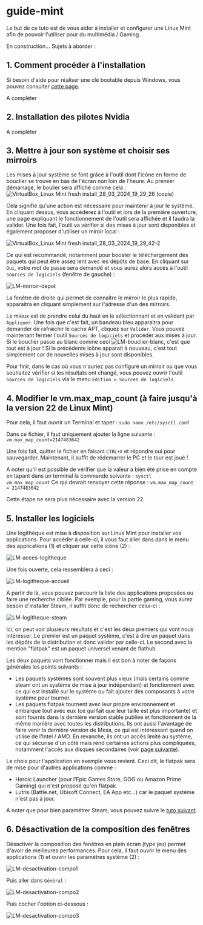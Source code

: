 # guide-mint

Le but de ce tuto est de vous aider à installer et configurer une Linux Mint afin de pouvoir l'utiliser pour du multimédia / Gaming.

En construction... Sujets à aborder :

## 1. Comment procéder à l'installation

Si besoin d'aide pour réaliser une clé bootable depuis Windows, vous pouvez consulter [cette page](https://emmabuntus.org/installer-emmabuntus-de5/#Avec_loutil_Etcher).

A compléter

## 2. Installation des pilotes Nvidia

A compléter

## 3. Mettre à jour son système et choisir ses mirroirs

Les mises à jour système se font grâce à l'outil dont l'icône en forme de bouclier se trouve en bas de l'écran non loin de l'heure. Au premier démarrage, le boulier sera affiché comme cela : 
![VirtualBox_Linux Mint fresh install_28_03_2024_19_29_26 (copie)](https://github.com/Gaming-Linux-FR/guide-mint/assets/21110485/9b77ded4-318f-419c-ae66-d75bbe22197a)

Cela signifie qu'une action est nécessaire pour maintenir à jour le système. En cliquant dessus, vous accéderez à l'outil et lors de la première ouverture, une page expliquant le fonctionnement de l'outil sera affichée et il faudra la valider. Une fois fait, l'outil va vérifier si des mises à jour sont disponibles et également proposer d'utiliser un miroir local :

![VirtualBox_Linux Mint fresh install_28_03_2024_19_29_42-2](https://github.com/Gaming-Linux-FR/guide-mint/assets/21110485/b3b0c487-4554-499d-b538-2def8cabf598)

Ce qui est recommandé, notamment pour booster le téléchargement des paquets qui peut être assez lent avec les dépôts de base. En cliquant sur `Oui`, votre mot de passe sera demandé et vous aurez alors accès à l'outil `Sources de logiciels` (fenêtre de gauche) :

![LM-mirroir-depot](https://github.com/Gaming-Linux-FR/guide-mint/assets/21110485/be22803d-7772-4cb1-914b-ed59475da299)

La fenêtre de droite qui permet de connaître le mirroir le plus rapide, apparaitra en cliquant simplement sur l'adresse d'un des mirroirs. 

Le mieux est de prendre celui du haut en le sélectionnant et en validant par `Appliquer`. Une fois que c'est fait, un bandeau bleu apparaitra pour demander de rafraichir le cache APT, cliquez sur `Valider`. Vous pouvez maintenant fermer l'outil `Sources de logiciels` et procéder aux mises à jour. Si le bouclier passe au blanc comme ceci 
![LM-bouclier-blanc](https://github.com/Gaming-Linux-FR/guide-mint/assets/21110485/16e52cdf-1e43-468e-b7f7-148abbfa6aaf), c'est que tout est à jour ! Si la précédente icône apparait à nouveau, c'est tout simplement car de nouvelles mises à jour sont disponibles.

Pour finir, dans le cas où vous n'auriez pas configuré un mirroir ou que vous souhaitez vérifier si les résultats ont changé, vous pouvez ouvrir l'outil `Sources de logiciels` via le menu `Edition > Sources de logiciels`.

## 4. Modifier le vm.max_map_count (à faire jusqu'à la version 22 de Linux Mint)

Pour cela, il faut ouvrir un Terminal et taper : `sudo nano /etc/sysctl.conf`

Dans ce fichier, il faut uniquement ajouter la ligne suivante : `vm.max_map_count=2147483642`

Une fois fait, quitter le fichier en faisant `CTRL+X` et répondre oui pour sauvegarder.
Maintenant, il suffit de rédemarrer le PC et le tour est joué !

A noter qu'il est possible de vérifier que la valeur a bien été prise en compte en tapant dans un terminal la commande suivante : `sysctl vm.max_map_count`
Ce qui devrait renvoyer cette réponse : `vm.max_map_count = 2147483642`

Cette étape ne sera plus nécessaire avec la version 22.

## 5. Installer les logiciels

Une logithèque est mise à disposition sur Linux Mint pour installer vos applications. Pour accéder à celle-ci, il vous faut aller dans dans le menu des applications (1) et cliquer sur cette icône (2) :

![LM-acces-logitheque](https://github.com/Gaming-Linux-FR/guide-mint/assets/21110485/ad2a9e25-274a-48fb-983d-f4e8d470ea7c)

Une fois ouverte, cela ressemblera à ceci :

![LM-logitheque-accueil](https://github.com/Gaming-Linux-FR/guide-mint/assets/21110485/84b0a680-438e-455d-9951-7647504b6b55)

A partir de là, vous pouvez parcourir la liste des applications proposées ou faire une recherche ciblée. Par exemple, pour la partie gaming, vous aurez besoin d'installer Steam, il suffit donc de rechercher celui-ci :

![LM-logitheque-steam](https://github.com/Gaming-Linux-FR/guide-mint/assets/21110485/35f8db07-d685-44cd-b927-f59f5cf0816b)

Ici, on peut voir plusieurs résultats et c'est les deux premiers qui vont nous intéresser. Le premier est un paquet système, c'est à dire un paquet dans les dépôts de la distribution et donc valider par celle-ci. Le second avec la mention "flatpak" est un paquet universel venant de flathub.

Les deux paquets vont fonctionner mais il est bon à noter de façons générales les points suivants :
- Les paquets systèmes sont souvent plus vieux (mais certains comme steam ont un système de mise à jour indépendant) et fonctionnent avec ce qui est installé sur le système ou fait ajouter des composants à votre système pour tourner.
- Les paquets flatpak tournent avec leur propre environnement et embarque tout avec eux (ce qui fait que leur taille est plus importante) et sont fournis dans la dernière version stable publiée et fonctionnent de la même manière avec toutes les distributions. Ils ont aussi l'avantage de faire venir la dernière version de Mesa, ce qui est intéressant quand on utilise de l'Intel / AMD. En revanche, ils ont un accès limité au système, ce qui sécurise d'un côté mais rend certaines actions plus compliquées, notamment l'accès aux disques secondaires (voir [page suivante](https://github.com/Gaming-Linux-FR/glf-astuces?tab=readme-ov-file#acc%C3%A8s-%C3%A0-un-second-disque-sur-steam-flatpak)).

Le choix pour l'application en exemple vous revient. Ceci dit, le flatpak sera de mise pour d'autres applications comme :

- Heroic Launcher (pour l’Epic Games Store, GOG ou Amazon Prime Gaming) qui n'est proposé qu'en flatpak.
- Lutris (Battle.net, Ubisoft Connect, EA App etc…) car le paquet système n'est pas à jour.

A noter que pour bien paramétrer Steam, vous pouvez suivre le [tuto suivant](https://github.com/Gaming-Linux-FR/steam-post-install?tab=readme-ov-file#steam-linux-post-installation).

## 6. Désactivation de la composition des fenêtres

Désactiver la composition des fenêtres en plein écran (type jeu) permet d'avoir de meilleures performances.
Pour cela, il faut ouvrir le menu des applications (1) et ouvrir les paramètres système (2) :

![LM-desactivation-compo1](https://github.com/Gaming-Linux-FR/guide-mint/assets/21110485/a4790345-ced0-459f-894b-7b4e79f649cf)

Puis aller dans `Général` :

![LM-desactivation-compo2](https://github.com/Gaming-Linux-FR/guide-mint/assets/21110485/6abede6b-faba-48b8-a1e6-0409f5e3aa48)

Puis cocher l'option ci-dessous :

![LM-desactivation-compo3](https://github.com/Gaming-Linux-FR/guide-mint/assets/21110485/d89d66ce-6ebb-4970-b6f9-b3f6aa58bc78)
